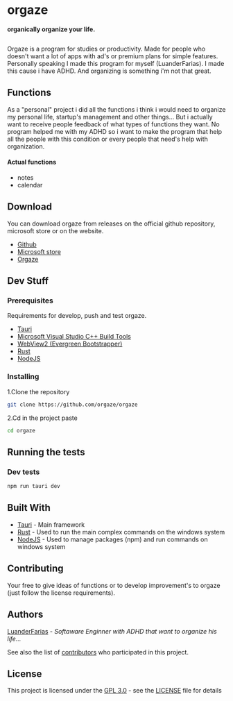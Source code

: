 # orgaze
**organically organize your life.**

<img href="demo.png">

Orgaze is a program for studies or productivity. Made for people who doesn't want a lot of apps with ad's or premium plans for simple features. Personally speaking I made this program for myself (LuanderFarias). I made this cause i have ADHD. And organizing is something i'm not that great.

## Functions

As a "personal" project i did all the functions i think i would need to organize my personal life, startup's management and other things... But i actually want to receive people feedback of what types of functions they want. No program helped me with my ADHD so i want to make the program that help all the people with this condition or every people that need's help with organization.

#### Actual functions
- notes
- calendar

## Download
You can download orgaze from releases on the official github repository, microsoft store or on the website.
- [Github](https://github.com/orgaze/orgaze/releases)
- [Microsoft store](https://www.example.com)
- [Orgaze](https://www.example.com)

## Dev Stuff

### Prerequisites
Requirements for develop, push and test orgaze.
- [Tauri](https://www.tauri.app)
- [Microsoft Visual Studio C++ Build Tools](https://visualstudio.microsoft.com/pt-br/visual-cpp-build-tools/)
- [WebView2 (Evergreen Bootstrapper)](https://developer.microsoft.com/en-us/microsoft-edge/webview2/#download-section)
- [Rust](https://www.rust-lang.org/tools/install)
- [NodeJS](https://nodejs.org/en/)

### Installing

1.Clone the repository

```sh
git clone https://github.com/orgaze/orgaze
```

2.Cd in the project paste

```sh
cd orgaze
```

## Running the tests

### Dev tests

```sh
npm run tauri dev
```

## Built With
- [Tauri](https://www.tauri.app/) - Main framework
- [Rust](https://creativecommons.org/) - Used to run the main complex commands on the windows system
- [NodeJS](https://nodejs.org/en/) - Used to manage packages (npm) and run commands on windows system

## Contributing

Your free to give ideas of functions or to develop improvement's to orgaze (just follow the license requirements).

## Authors
[LuanderFarias](https://github.com/LuanderFarias) - *Softaware Enginner with ADHD that want to organize his life...*

See also the list of
[contributors](https://github.com/orgaze/orgaze/contributors)
who participated in this project.

## License

This project is licensed under the [GPL 3.0](LICENSE) - see the [LICENSE](LICENSE) file for
details
